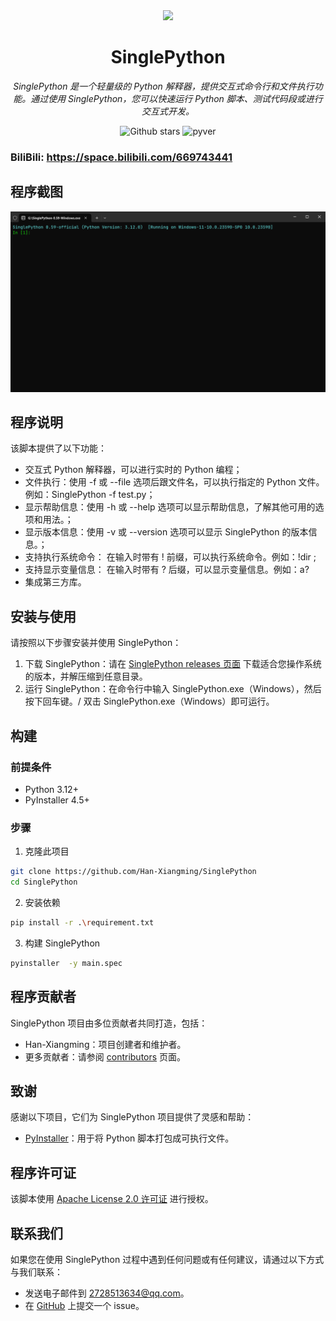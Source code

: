 <!--suppress ALL -->

<div align=center><img src="Icon.ico" width="  "></div>
<h1 align="center" name="binpython">SinglePython</h1>
<p align="center">
    <em>SinglePython 是一个轻量级的 Python 解释器，提供交互式命令行和文件执行功能。通过使用 SinglePython，您可以快速运行 Python 脚本、测试代码段或进行交互式开发。
</em>
</p>
<p align="center">

<img alt="Github stars" src="https://img.shields.io/github/stars/Han-Xiangming/SinglePython.svg"/>
<img alt="pyver" src="https://img.shields.io/badge/PythonVersion-&gt;3.12-green"/>

### BiliBili: https://space.bilibili.com/669743441

## 程序截图

<div align=center><img src="./docs/screenshot.png"></div>

## 程序说明

该脚本提供了以下功能：

- 交互式 Python 解释器，可以进行实时的 Python 编程；
- 文件执行：使用 -f 或 --file 选项后跟文件名，可以执行指定的 Python 文件。例如：SinglePython -f test.py；
- 显示帮助信息：使用 -h 或 --help 选项可以显示帮助信息，了解其他可用的选项和用法。；
- 显示版本信息：使用 -v 或 --version 选项可以显示 SinglePython 的版本信息。；
- 支持执行系统命令： 在输入时带有 ! 前缀，可以执行系统命令。例如：!dir ;
- 支持显示变量信息： 在输入时带有 ? 后缀，可以显示变量信息。例如：a?
- 集成第三方库。

## 安装与使用

请按照以下步骤安装并使用 SinglePython：

1. 下载 SinglePython：请在 [SinglePython releases 页面](https://github.com/Han-Xiangming/SinglePython/releases)
   下载适合您操作系统的版本，并解压缩到任意目录。
2. 运行 SinglePython：在命令行中输入 SinglePython.exe（Windows），然后按下回车键。/ 双击 SinglePython.exe（Windows）即可运行。

## 构建

### 前提条件

- Python 3.12+
- PyInstaller 4.5+

### 步骤

1. 克隆此项目

```bash
git clone https://github.com/Han-Xiangming/SinglePython
cd SinglePython
```

2. 安装依赖

```bash
pip install -r .\requirement.txt
```

3. 构建 SinglePython

 ```bash
 pyinstaller  -y main.spec
 ```

## 程序贡献者

SinglePython 项目由多位贡献者共同打造，包括：

- Han-Xiangming：项目创建者和维护者。
- 更多贡献者：请参阅 [contributors](https://github.com/Han-Xiangming/SinglePython/graphs/contributors) 页面。

## 致谢

感谢以下项目，它们为 SinglePython 项目提供了灵感和帮助：

- [PyInstaller](https://www.pyinstaller.org/)：用于将 Python 脚本打包成可执行文件。

## 程序许可证

该脚本使用 [Apache License 2.0 许可证](https://github.com/Han-Xiangming/SinglePython/blob/main/LICENSE) 进行授权。

## 联系我们

如果您在使用 SinglePython 过程中遇到任何问题或有任何建议，请通过以下方式与我们联系：

- 发送电子邮件到 2728513634@qq.com。
- 在 [GitHub](https://github.com/Han-Xiangming/SinglePython/issues) 上提交一个 issue。 
